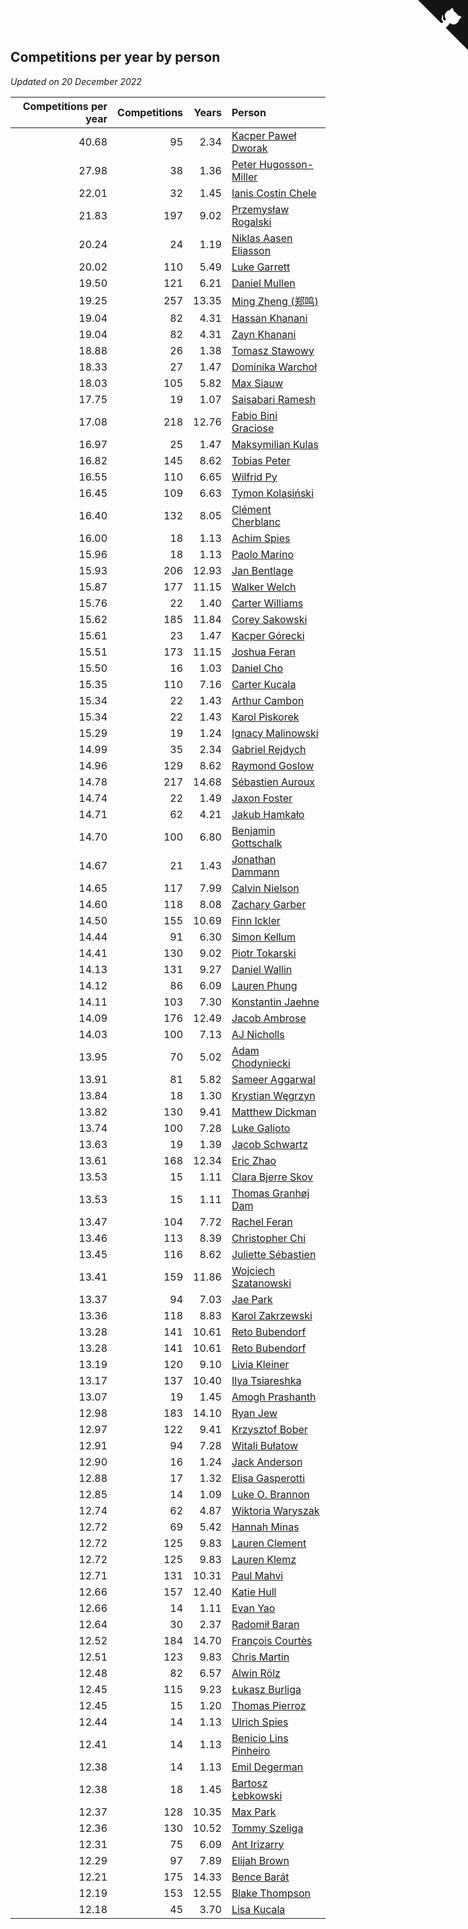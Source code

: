 ## Competitions per year by person

*Updated on 20 December 2022*

| Competitions per year | Competitions | Years | Person |
| ---: | ---: | ---: | :--- |
| 40.68 | 95 | 2.34 | [Kacper Paweł Dworak](https://www.worldcubeassociation.org/persons/2020DWOR01) |
| 27.98 | 38 | 1.36 | [Peter Hugosson-Miller](https://www.worldcubeassociation.org/persons/2021HUGO01) |
| 22.01 | 32 | 1.45 | [Ianis Costin Chele](https://www.worldcubeassociation.org/persons/2021CHEL01) |
| 21.83 | 197 | 9.02 | [Przemysław Rogalski](https://www.worldcubeassociation.org/persons/2013ROGA02) |
| 20.24 | 24 | 1.19 | [Niklas Aasen Eliasson](https://www.worldcubeassociation.org/persons/2021ELIA01) |
| 20.02 | 110 | 5.49 | [Luke Garrett](https://www.worldcubeassociation.org/persons/2017GARR05) |
| 19.50 | 121 | 6.21 | [Daniel Mullen](https://www.worldcubeassociation.org/persons/2016MULL04) |
| 19.25 | 257 | 13.35 | [Ming Zheng (郑鸣)](https://www.worldcubeassociation.org/persons/2009ZHEN11) |
| 19.04 | 82 | 4.31 | [Hassan Khanani](https://www.worldcubeassociation.org/persons/2018KHAN26) |
| 19.04 | 82 | 4.31 | [Zayn Khanani](https://www.worldcubeassociation.org/persons/2018KHAN28) |
| 18.88 | 26 | 1.38 | [Tomasz Stawowy](https://www.worldcubeassociation.org/persons/2021STAW01) |
| 18.33 | 27 | 1.47 | [Dominika Warchoł](https://www.worldcubeassociation.org/persons/2021WARC01) |
| 18.03 | 105 | 5.82 | [Max Siauw](https://www.worldcubeassociation.org/persons/2017SIAU02) |
| 17.75 | 19 | 1.07 | [Saisabari Ramesh](https://www.worldcubeassociation.org/persons/2021RAME01) |
| 17.08 | 218 | 12.76 | [Fabio Bini Graciose](https://www.worldcubeassociation.org/persons/2010GRAC02) |
| 16.97 | 25 | 1.47 | [Maksymilian Kulas](https://www.worldcubeassociation.org/persons/2021KULA02) |
| 16.82 | 145 | 8.62 | [Tobias Peter](https://www.worldcubeassociation.org/persons/2014PETE03) |
| 16.55 | 110 | 6.65 | [Wilfrid Py](https://www.worldcubeassociation.org/persons/2016PYWI01) |
| 16.45 | 109 | 6.63 | [Tymon Kolasiński](https://www.worldcubeassociation.org/persons/2016KOLA02) |
| 16.40 | 132 | 8.05 | [Clément Cherblanc](https://www.worldcubeassociation.org/persons/2014CHER05) |
| 16.00 | 18 | 1.13 | [Achim Spies](https://www.worldcubeassociation.org/persons/2021SPIE01) |
| 15.96 | 18 | 1.13 | [Paolo Marino](https://www.worldcubeassociation.org/persons/2021MARI04) |
| 15.93 | 206 | 12.93 | [Jan Bentlage](https://www.worldcubeassociation.org/persons/2010BENT01) |
| 15.87 | 177 | 11.15 | [Walker Welch](https://www.worldcubeassociation.org/persons/2011WELC01) |
| 15.76 | 22 | 1.40 | [Carter Williams](https://www.worldcubeassociation.org/persons/2021WILL06) |
| 15.62 | 185 | 11.84 | [Corey Sakowski](https://www.worldcubeassociation.org/persons/2011SAKO01) |
| 15.61 | 23 | 1.47 | [Kacper Górecki](https://www.worldcubeassociation.org/persons/2021GORE01) |
| 15.51 | 173 | 11.15 | [Joshua Feran](https://www.worldcubeassociation.org/persons/2011FERA01) |
| 15.50 | 16 | 1.03 | [Daniel Cho](https://www.worldcubeassociation.org/persons/2021CHOD01) |
| 15.35 | 110 | 7.16 | [Carter Kucala](https://www.worldcubeassociation.org/persons/2015KUCA01) |
| 15.34 | 22 | 1.43 | [Arthur Cambon](https://www.worldcubeassociation.org/persons/2021CAMB01) |
| 15.34 | 22 | 1.43 | [Karol Piskorek](https://www.worldcubeassociation.org/persons/2021PISK01) |
| 15.29 | 19 | 1.24 | [Ignacy Malinowski](https://www.worldcubeassociation.org/persons/2021MALI02) |
| 14.99 | 35 | 2.34 | [Gabriel Rejdych](https://www.worldcubeassociation.org/persons/2020REJD01) |
| 14.96 | 129 | 8.62 | [Raymond Goslow](https://www.worldcubeassociation.org/persons/2014GOSL01) |
| 14.78 | 217 | 14.68 | [Sébastien Auroux](https://www.worldcubeassociation.org/persons/2008AURO01) |
| 14.74 | 22 | 1.49 | [Jaxon Foster](https://www.worldcubeassociation.org/persons/2021FOST01) |
| 14.71 | 62 | 4.21 | [Jakub Hamkało](https://www.worldcubeassociation.org/persons/2018HAMK01) |
| 14.70 | 100 | 6.80 | [Benjamin Gottschalk](https://www.worldcubeassociation.org/persons/2016GOTT01) |
| 14.67 | 21 | 1.43 | [Jonathan Dammann](https://www.worldcubeassociation.org/persons/2021DAMM01) |
| 14.65 | 117 | 7.99 | [Calvin Nielson](https://www.worldcubeassociation.org/persons/2014NIEL03) |
| 14.60 | 118 | 8.08 | [Zachary Garber](https://www.worldcubeassociation.org/persons/2014GARB01) |
| 14.50 | 155 | 10.69 | [Finn Ickler](https://www.worldcubeassociation.org/persons/2012ICKL01) |
| 14.44 | 91 | 6.30 | [Simon Kellum](https://www.worldcubeassociation.org/persons/2016KELL12) |
| 14.41 | 130 | 9.02 | [Piotr Tokarski](https://www.worldcubeassociation.org/persons/2013TOKA01) |
| 14.13 | 131 | 9.27 | [Daniel Wallin](https://www.worldcubeassociation.org/persons/2013WALL03) |
| 14.12 | 86 | 6.09 | [Lauren Phung](https://www.worldcubeassociation.org/persons/2016PHUN02) |
| 14.11 | 103 | 7.30 | [Konstantin Jaehne](https://www.worldcubeassociation.org/persons/2015JAEH01) |
| 14.09 | 176 | 12.49 | [Jacob Ambrose](https://www.worldcubeassociation.org/persons/2010AMBR01) |
| 14.03 | 100 | 7.13 | [AJ Nicholls](https://www.worldcubeassociation.org/persons/2015NICH04) |
| 13.95 | 70 | 5.02 | [Adam Chodyniecki](https://www.worldcubeassociation.org/persons/2017CHOD02) |
| 13.91 | 81 | 5.82 | [Sameer Aggarwal](https://www.worldcubeassociation.org/persons/2017AGGA01) |
| 13.84 | 18 | 1.30 | [Krystian Węgrzyn](https://www.worldcubeassociation.org/persons/2021WEGR01) |
| 13.82 | 130 | 9.41 | [Matthew Dickman](https://www.worldcubeassociation.org/persons/2013DICK01) |
| 13.74 | 100 | 7.28 | [Luke Galioto](https://www.worldcubeassociation.org/persons/2015GALI02) |
| 13.63 | 19 | 1.39 | [Jacob Schwartz](https://www.worldcubeassociation.org/persons/2021SCHW01) |
| 13.61 | 168 | 12.34 | [Eric Zhao](https://www.worldcubeassociation.org/persons/2010ZHAO19) |
| 13.53 | 15 | 1.11 | [Clara Bjerre Skov](https://www.worldcubeassociation.org/persons/2021SKOV01) |
| 13.53 | 15 | 1.11 | [Thomas Granhøj Dam](https://www.worldcubeassociation.org/persons/2021DAMT01) |
| 13.47 | 104 | 7.72 | [Rachel Feran](https://www.worldcubeassociation.org/persons/2015FERA01) |
| 13.46 | 113 | 8.39 | [Christopher Chi](https://www.worldcubeassociation.org/persons/2014CHIC01) |
| 13.45 | 116 | 8.62 | [Juliette Sébastien](https://www.worldcubeassociation.org/persons/2014SEBA01) |
| 13.41 | 159 | 11.86 | [Wojciech Szatanowski](https://www.worldcubeassociation.org/persons/2011SZAT01) |
| 13.37 | 94 | 7.03 | [Jae Park](https://www.worldcubeassociation.org/persons/2015PARK24) |
| 13.36 | 118 | 8.83 | [Karol Zakrzewski](https://www.worldcubeassociation.org/persons/2014ZAKR01) |
| 13.28 | 141 | 10.61 | [Reto Bubendorf](https://www.worldcubeassociation.org/persons/2012BUBE01) |
| 13.28 | 141 | 10.61 | [Reto Bubendorf](https://www.worldcubeassociation.org/persons/2012BUBE01) |
| 13.19 | 120 | 9.10 | [Livia Kleiner](https://www.worldcubeassociation.org/persons/2013KLEI03) |
| 13.17 | 137 | 10.40 | [Ilya Tsiareshka](https://www.worldcubeassociation.org/persons/2012TERE01) |
| 13.07 | 19 | 1.45 | [Amogh Prashanth](https://www.worldcubeassociation.org/persons/2021PRAS01) |
| 12.98 | 183 | 14.10 | [Ryan Jew](https://www.worldcubeassociation.org/persons/2008JEWR01) |
| 12.97 | 122 | 9.41 | [Krzysztof Bober](https://www.worldcubeassociation.org/persons/2013BOBE01) |
| 12.91 | 94 | 7.28 | [Witali Bułatow](https://www.worldcubeassociation.org/persons/2015BUAT01) |
| 12.90 | 16 | 1.24 | [Jack Anderson](https://www.worldcubeassociation.org/persons/2021ANDE05) |
| 12.88 | 17 | 1.32 | [Elisa Gasperotti](https://www.worldcubeassociation.org/persons/2021GASP01) |
| 12.85 | 14 | 1.09 | [Luke O. Brannon](https://www.worldcubeassociation.org/persons/2021BRAN02) |
| 12.74 | 62 | 4.87 | [Wiktoria Waryszak](https://www.worldcubeassociation.org/persons/2018WARY01) |
| 12.72 | 69 | 5.42 | [Hannah Minas](https://www.worldcubeassociation.org/persons/2017MINA04) |
| 12.72 | 125 | 9.83 | [Lauren Clement](https://www.worldcubeassociation.org/persons/2013KLEM01) |
| 12.72 | 125 | 9.83 | [Lauren Klemz](https://www.worldcubeassociation.org/persons/2013KLEM01) |
| 12.71 | 131 | 10.31 | [Paul Mahvi](https://www.worldcubeassociation.org/persons/2012MAHV01) |
| 12.66 | 157 | 12.40 | [Katie Hull](https://www.worldcubeassociation.org/persons/2010HULL01) |
| 12.66 | 14 | 1.11 | [Evan Yao](https://www.worldcubeassociation.org/persons/2021YAOE02) |
| 12.64 | 30 | 2.37 | [Radomił Baran](https://www.worldcubeassociation.org/persons/2020BARA02) |
| 12.52 | 184 | 14.70 | [François Courtès](https://www.worldcubeassociation.org/persons/2008COUR01) |
| 12.51 | 123 | 9.83 | [Chris Martin](https://www.worldcubeassociation.org/persons/2013MART03) |
| 12.48 | 82 | 6.57 | [Alwin Rölz](https://www.worldcubeassociation.org/persons/2016ROLZ01) |
| 12.45 | 115 | 9.23 | [Łukasz Burliga](https://www.worldcubeassociation.org/persons/2013BURL01) |
| 12.45 | 15 | 1.20 | [Thomas Pierroz](https://www.worldcubeassociation.org/persons/2021PIER01) |
| 12.44 | 14 | 1.13 | [Ulrich Spies](https://www.worldcubeassociation.org/persons/2021SPIE02) |
| 12.41 | 14 | 1.13 | [Benicio Lins Pinheiro](https://www.worldcubeassociation.org/persons/2021PINH01) |
| 12.38 | 14 | 1.13 | [Emil Degerman](https://www.worldcubeassociation.org/persons/2021DEGE01) |
| 12.38 | 18 | 1.45 | [Bartosz Łebkowski](https://www.worldcubeassociation.org/persons/2021LEBK01) |
| 12.37 | 128 | 10.35 | [Max Park](https://www.worldcubeassociation.org/persons/2012PARK03) |
| 12.36 | 130 | 10.52 | [Tommy Szeliga](https://www.worldcubeassociation.org/persons/2012SZEL01) |
| 12.31 | 75 | 6.09 | [Ant Irizarry](https://www.worldcubeassociation.org/persons/2016IRIZ02) |
| 12.29 | 97 | 7.89 | [Elijah Brown](https://www.worldcubeassociation.org/persons/2015BROW03) |
| 12.21 | 175 | 14.33 | [Bence Barát](https://www.worldcubeassociation.org/persons/2008BARA01) |
| 12.19 | 153 | 12.55 | [Blake Thompson](https://www.worldcubeassociation.org/persons/2010THOM03) |
| 12.18 | 45 | 3.70 | [Lisa Kucala](https://www.worldcubeassociation.org/persons/2019KUCA01) |


<a href="https://github.com/JustinTimeCuber/wca_statistics" class="github-corner" aria-label="View source on Github"><svg width="80" height="80" viewBox="0 0 250 250" style="fill:#151513; color:#fff; position: absolute; top: 0; border: 0; right: 0;" aria-hidden="true"><path d="M0,0 L115,115 L130,115 L142,142 L250,250 L250,0 Z"></path><path d="M128.3,109.0 C113.8,99.7 119.0,89.6 119.0,89.6 C122.0,82.7 120.5,78.6 120.5,78.6 C119.2,72.0 123.4,76.3 123.4,76.3 C127.3,80.9 125.5,87.3 125.5,87.3 C122.9,97.6 130.6,101.9 134.4,103.2" fill="currentColor" style="transform-origin: 130px 106px;" class="octo-arm"></path><path d="M115.0,115.0 C114.9,115.1 118.7,116.5 119.8,115.4 L133.7,101.6 C136.9,99.2 139.9,98.4 142.2,98.6 C133.8,88.0 127.5,74.4 143.8,58.0 C148.5,53.4 154.0,51.2 159.7,51.0 C160.3,49.4 163.2,43.6 171.4,40.1 C171.4,40.1 176.1,42.5 178.8,56.2 C183.1,58.6 187.2,61.8 190.9,65.4 C194.5,69.0 197.7,73.2 200.1,77.6 C213.8,80.2 216.3,84.9 216.3,84.9 C212.7,93.1 206.9,96.0 205.4,96.6 C205.1,102.4 203.0,107.8 198.3,112.5 C181.9,128.9 168.3,122.5 157.7,114.1 C157.9,116.9 156.7,120.9 152.7,124.9 L141.0,136.5 C139.8,137.7 141.6,141.9 141.8,141.8 Z" fill="currentColor" class="octo-body"></path></svg></a><style>.github-corner:hover .octo-arm{animation:octocat-wave 560ms ease-in-out}@keyframes octocat-wave{0%,100%{transform:rotate(0)}20%,60%{transform:rotate(-25deg)}40%,80%{transform:rotate(10deg)}}@media (max-width:500px){.github-corner:hover .octo-arm{animation:none}.github-corner .octo-arm{animation:octocat-wave 560ms ease-in-out}}</style>
